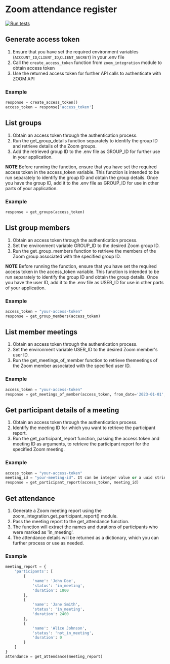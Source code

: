 # Zoom attendance register

[![Run tests](https://github.com/ibehave-ibots/course-attendance-service/actions/workflows/run-tests.yml/badge.svg)](https://github.com/ibehave-ibots/course-attendance-service/actions/workflows/run-tests.yml)

## Generate access token
1. Ensure that you have set the required environment variables (`ACCOUNT_ID`,`CLIENT_ID`,`CLIENT_SECRET`) in your .env file
2. Call the `create_access_token` function from `zoom_integration` module to obtain access token
3. Use the returned access token for further API calls to authenticate with ZOOM API

### Example

```python
response = create_access_token()
access_token = response['access_token']
```
## List groups
1. Obtain an access token through the authentication process.
2. Run the get_group_details function separately to identify the group ID and retrieve details of the Zoom groups.
3. Add the retrieved group ID to the .env file as GROUP_ID for further use in your application.

**NOTE** Before running the function, ensure that you have set the required access token in the access_token variable. This function is intended to be run separately to identify the group ID and obtain the group details. Once you have the group ID, add it to the .env file as GROUP_ID for use in other parts of your application.

### Example
```python
response = get_groups(access_token)
```

## List group members

1. Obtain an access token through the authentication process.
2. Set the environment variable GROUP_ID to the desired Zoom group ID.
3. Run the get_group_members function to retrieve the members of the Zoom group associated with the specified group ID.

**NOTE** Before running the function, ensure that you have set the required access token in the access_token variable. This function is intended to be run separately to identify the group ID and obtain the group details. Once you have the user ID, add it to the .env file as USER_ID for use in other parts of your application.

### Example
```python
access_token = "your-access-token"
response = get_group_members(access_token)
```

## List member meetings

1. Obtain an access token through the authentication process.
2. Set the environment variable USER_ID to the desired Zoom member's user ID.
3. Run the get_meetings_of_member function to retrieve themeetings of the Zoom member associated with the specified user ID.

### Example
```python
access_token = "your-access-token"
response = get_meetings_of_member(access_token, from_date='2023-01-01', to_date='2023-12-31')
```

## Get participant details of a meeting
1. Obtain an access token through the authentication process.
2. Identify the meeting ID for which you want to retrieve the participant report.
3. Run the get_participant_report function, passing the access token and meeting ID as arguments, to retrieve the participant report for the specified Zoom meeting.

### Example
```python
access_token = "your-access-token"
meeting_id = "your-meeting-id". It can be integer value or a uuid string.
response = get_participant_report(access_token, meeting_id)
```

## Get attendance 
1. Generate a Zoom meeting report using the zoom_integration.get_participant_report() module.
2. Pass the meeting report to the get_attendance function.
3. The function will extract the names and durations of participants who were marked as 'in_meeting'.
4. The attendance details will be returned as a dictionary, which you can further process or use as needed.

### Example

```python
meeting_report = {
    'participants': [
        {
            'name': 'John Doe',
            'status': 'in_meeting',
            'duration': 1800
        },
        {
            'name': 'Jane Smith',
            'status': 'in_meeting',
            'duration': 2400
        },
        {
            'name': 'Alice Johnson',
            'status': 'not_in_meeting',
            'duration': 0
        }
    ]
}
attendance = get_attendance(meeting_report)
```